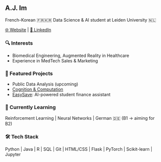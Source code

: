 ## A.J. Im

French-Korean 🇫🇷🇰🇷 Data Science & AI student at Leiden University 🇳🇱

[🌐 Website](https://joonhaim.github.io) | [🔗 LinkedIn](https://www.linkedin.com/in/joonhaim)


### 🔍 Interests
- Biomedical Engineering, Augmented Reality in Healthcare
- Experience in MedTech Sales & Marketing

### 🚀 Featured Projects
- Public Data Analysis (upcoming)
- [Cognition & Computation](https://github.com/joonhaim/Cognition-and-Computation)  
- [EasySave](https://github.com/joonhaim/EasySave): AI-powered student finance assistant

### 🌱 Currently Learning
Reinforcement Learning | Neural Networks | German 🇩🇪 (B1 → aiming for B2)

### 🛠 Tech Stack
Python | Java | R | SQL | Git | HTML/CSS | Flask | PyTorch | Scikit-learn | Jupyter
